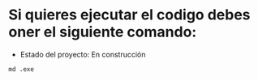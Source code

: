 <h1> Si quieres ejecutar el codigo debes oner el siguiente comando: </h1>

- Estado del proyecto: En construcción

```md .exe```
